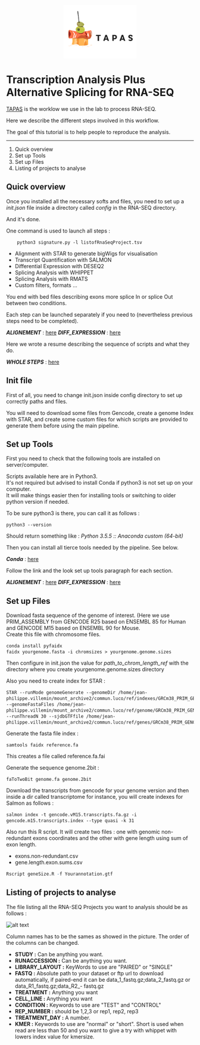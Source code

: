 
<p align="center">
<img align="center"   src="/img/TAPAS.jpeg" alt="TAPAS Logo">
</p>


Transcription Analysis Plus Alternative Splicing for RNA-SEQ
=============


[TAPAS](https://github.com/LucoLab/RNASEQ) is the worklow we use in the lab to process RNA-SEQ.

Here we describe the different steps involved in this workflow.

The goal of this tutorial is to help people to reproduce the analysis.

---

1. Quick overview
2. Set up Tools
4. Set up Files
2. Listing of projects to analyse



## Quick overview


Once you installed all the necessary softs and files, you need to set up a _init.json_ file inside a directory called _config_ in the RNA-SEQ directory. 

And it's done.

One command is used to launch all steps :

```shell
    python3 signature.py -l listofRnaSeqProject.tsv
```

- Alignment with STAR to generate bigWigs for visualisation
- Transcript Quantification with SALMON
- Differential Expression with DESEQ2
- Splicing Analysis with WHIPPET
- Splicing Analysis with RMATS
- Custom filters, formats ...

You end with bed files describing exons more splice In or splice Out between two conditions.

Each step can be launched separately if you need to (nevertheless previous steps need to be completed).

_**ALIGNEMENT**_ : [here](https://github.com/LucoLab/RNASEQ/blob/master/ALIGNEMENT.md)
_**DIFF_EXPRESSION**_ : [here](https://github.com/LucoLab/RNASEQ/blob/master/DIFF_EXP.md)


Here we wrote a resume describing the sequence of scripts and what they do.

_**WHOLE STEPS**_ : [here](https://github.com/LucoLab/RNASEQ/blob/master/ALLSCRIPTS.md)


## Init file


First of all, you need to change init.json inside config directory to set up correctly paths and files.

You will need to download some files from Gencode, create a genome Index with STAR, and create some custom files for which scripts are provided to generate them before using the main pipeline.


## Set up Tools


First you need to check that the following tools are installed on server/computer.


Scripts available here are in Python3.  
It's not required but advised to install Conda if python3 is not set up on your computer.   
It will make things easier then for installing tools or switching to older python version if needed.

To be sure python3 is there, you can call it as follows : 

```shell
python3 --version
```

Should return something like  : _Python 3.5.5 :: Anaconda custom (64-bit)_

Then you can install all tierce tools needed by the pipeline. See below.


_**Conda**_ : [here](https://www.continuum.io/downloads)

Follow the link and the look set up tools paragraph for each section.

_**ALIGNEMENT**_ : [here](https://github.com/LucoLab/RNASEQ/blob/master/ALIGNEMENT.md)
_**DIFF_EXPRESSION**_ : [here](https://github.com/LucoLab/RNASEQ/blob/master/DIFF_EXP.md)


## Set up Files


Download  fasta sequence of the genome of interest. (Here we use PRIM_ASSEMBLY from GENCODE R25 based on ENSEMBL 85 for Human and GENCODE M15 based on ENSEMBL 90 for Mouse.  
Create this file with chromosome files.  

```shell
conda install pyfaidx
faidx yourgenome.fasta -i chromsizes > yourgenome.genome.sizes
```

Then configure in init.json the value for _path_to_chrom_length_ref_ with the directory where you create yourgenome.genome.sizes directory

Also you need to create index for STAR :  

```
STAR --runMode genomeGenerate --genomeDir /home/jean-philippe.villemin/mount_archive2/commun.luco/ref/indexes/GRCm38_PRIM_GENCODE_M15/ --genomeFastaFiles /home/jean-philippe.villemin/mount_archive2/commun.luco/ref/genome/GRCm38_PRIM_GENCODE_M15/GRCm38.primary_assembly.genome.fa --runThreadN 30 --sjdbGTFfile /home/jean-philippe.villemin/mount_archive2/commun.luco/ref/genes/GRCm38_PRIM_GENCODE_M15/gencode.vM15.primary_assembly.annotation.gtf
```

Generate the fasta file index :  
```shell
samtools faidx reference.fa 
```
This creates a file called reference.fa.fai

Generate the sequence genome.2bit :  
```shell
faToTwoBit genome.fa genome.2bit
```


Download the transcripts from gencode for your genome version and then inside a dir called transcriptome for instance,
you will create indexes for  Salmon as follows : 

```shell  
salmon index -t gencode.vM15.transcripts.fa.gz -i gencode.m15.transcripts.index --type quasi -k 31  
```

Also run this R script. It will create two files : one with genomic non-redundant exons coordinates and the other with gene length using sum of exon length. 

- exons.non-redundant.csv
- gene.length.exon.sums.csv


```R  
Rscript geneSize.R -f Yourannotation.gtf
```


## Listing of projects to analyse


The file listing all the RNA-SEQ Projects you want to analysis should be as follows :

![alt text](https://github.com/LucoLab/RNASEQ/blob/master/img/listing.png "Listing")

Column names has to be the sames as showed in the picture. The order of the columns can be changed.


- **STUDY :** Can be anything you want.
- **RUNACCESSION :** Can be anything you want.
- **LIBRARY_LAYOUT :** KeyWords to use are "PAIRED" or "SINGLE"
- **FASTQ :** Absolute path to your dataset or ftp url to download automatically, if paired-end it can be data_1_fastq.gz;data_2_fastq.gz  or data_R1_fastq.gz;data_R2_- fastq.gz 
- **TREATMENT :** Anything you want
- **CELL_LINE :** Anything you want
- **CONDITION :** Keywords to use are "TEST" and "CONTROL"
- **REP_NUMBER :** should be 1,2,3 or rep1, rep2, rep3
- **TREATMENT_DAY :** A number.
- **KMER :** Keywords to use are "normal" or "short". Short is used when read are less than 50 and you want to give a try with whippet with lowers index value for kmersize.




